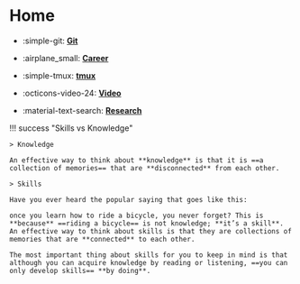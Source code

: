 #  Home

<div class="grid cards" markdown>

- :simple-git: **[Git](./git/git.md)**

- :airplane_small: **[Career](./career/developer-plan.md)**

- :simple-tmux: **[tmux](./git/tmux.md)**

- :octicons-video-24: **[Video](./video/vid.md)**

- :material-text-search: **[Research](./research/ai.md)**

</div>


!!! success "Skills vs Knowledge"

    > Knowledge

    An effective way to think about **knowledge** is that it is ==a collection of memories== that are **disconnected** from each other.

    > Skills

    Have you ever heard the popular saying that goes like this: 
    
    once you learn how to ride a bicycle, you never forget? This is **because** ==riding a bicycle== is not knowledge; **it’s a skill**. An effective way to think about skills is that they are collections of memories that are **connected** to each other.

    The most important thing about skills for you to keep in mind is that although you can acquire knowledge by reading or listening, ==you can only develop skills== **by doing**.